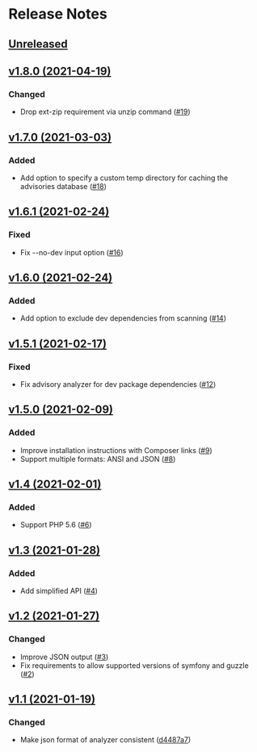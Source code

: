 # Release Notes

## [Unreleased](https://github.com/enlightn/security-checker/compare/v1.8.0...master)

## [v1.8.0 (2021-04-19)](https://github.com/enlightn/security-checker/compare/v1.7.0...v1.8.0)

### Changed
- Drop ext-zip requirement via unzip command ([#19](https://github.com/enlightn/security-checker/pull/19))

## [v1.7.0 (2021-03-03)](https://github.com/enlightn/security-checker/compare/v1.6.1...v1.7.0)

### Added
- Add option to specify a custom temp directory for caching the advisories database ([#18](https://github.com/enlightn/security-checker/pull/18))

## [v1.6.1 (2021-02-24)](https://github.com/enlightn/security-checker/compare/v1.6.0...v1.6.1)

### Fixed
- Fix --no-dev input option ([#16](https://github.com/enlightn/security-checker/pull/16))

## [v1.6.0 (2021-02-24)](https://github.com/enlightn/security-checker/compare/v1.5.1...v1.6.0)

### Added
- Add option to exclude dev dependencies from scanning ([#14](https://github.com/enlightn/security-checker/pull/14))

## [v1.5.1 (2021-02-17)](https://github.com/enlightn/security-checker/compare/v1.5.0...v1.5.1)

### Fixed
- Fix advisory analyzer for dev package dependencies ([#12](https://github.com/enlightn/security-checker/pull/12))

## [v1.5.0 (2021-02-09)](https://github.com/enlightn/security-checker/compare/v1.4...v1.5.0)

### Added
- Improve installation instructions with Composer links ([#9](https://github.com/enlightn/security-checker/pull/9))
- Support multiple formats: ANSI and JSON ([#8](https://github.com/enlightn/security-checker/pull/8))

## [v1.4 (2021-02-01)](https://github.com/enlightn/security-checker/compare/v1.3...v1.4)

### Added
- Support PHP 5.6 ([#6](https://github.com/enlightn/security-checker/pull/6))

## [v1.3 (2021-01-28)](https://github.com/enlightn/security-checker/compare/v1.2...v1.3)

### Added
- Add simplified API ([#4](https://github.com/enlightn/security-checker/pull/4))

## [v1.2 (2021-01-27)](https://github.com/enlightn/security-checker/compare/v1.1...v1.2)

### Changed
- Improve JSON output ([#3](https://github.com/enlightn/security-checker/pull/3))
- Fix requirements to allow supported versions of symfony and guzzle ([#2](https://github.com/enlightn/security-checker/pull/2))

## [v1.1 (2021-01-19)](https://github.com/enlightn/security-checker/compare/v1.0...v1.1)

### Changed
- Make json format of analyzer consistent ([d4487a7](https://github.com/enlightn/security-checker/commit/d4487a7881ce2a438c3199e7f158dd10bdb66ede))
